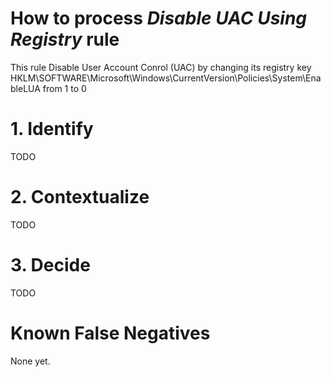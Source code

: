 # How to process *Disable UAC Using Registry* rule
This rule Disable User Account Conrol (UAC) by changing its registry key HKLM\SOFTWARE\Microsoft\Windows\CurrentVersion\Policies\System\EnableLUA from 1 to 0

# 1. Identify
TODO

# 2. Contextualize
TODO

# 3. Decide
TODO

# Known False Negatives
None yet.

